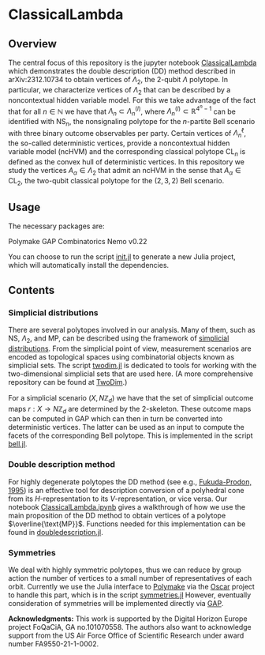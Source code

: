 # ClassicalLambda

## Overview
The central focus of this repository is the jupyter notebook [ClassicalLambda](ClassicalLambda.ipynb) which demonstrates the double description (DD) method described in arXiv:2312.10734 to obtain vertices of $\Lambda_2$, the 2-qubit $\Lambda$ polytope. In particular, we characterize vertices of $\Lambda_2$ that can be described by a noncontextual hidden variable model. For this we take advantage of the fact that for all $n\in\mathbb{N}$ we have that $\Lambda_n\subset \Lambda_n^{(l)}$, where $\Lambda_n^{(l)} \subset \mathbb{R}^{4^n-1}$ can be identified with $\text{NS}_n$, the nonsignaling polytope for the $n$-partite Bell scenario with three binary outcome observables per party. Certain vertices of $\Lambda_n^{\ell}$, the so-called deterministic vertices, provide a noncontextual hidden variable model (ncHVM) and the corresponding classical polytope $\text{CL}_n$ is defined as the convex hull of deterministic vertices. In this repository we study the vertices $A_\alpha \in \Lambda_2$ that admit an ncHVM in the sense that $A_\alpha \in \text{CL}_2$, the two-qubit classical polytope for the $(2,3,2)$ Bell scenario.

## Usage

The necessary packages are:

Polymake
GAP
Combinatorics
Nemo v0.22

You can choose to run the script [init.jl](./init.jl) to generate a new Julia project, which will automatically install the dependencies.

## Contents

### Simplicial distributions

There are several polytopes involved in our analysis. Many of them, such as $\text{NS}$, $\Lambda_2$, and $\text{MP}$, can be described using the framework of [simplicial distributions](https://quantum-journal.org/papers/q-2023-05-22-1009/). From the simplicial point of view, measurement scenarios are encoded as topological spaces using combinatorial objects known as simplicial sets. The script [twodim.jl](./lib/twodim.jl) is dedicated to tools for working with the two-dimensional simplicial sets that are used here. (A more comprehensive repository can be found at [TwoDim](https://github.com/BilQCT/TwoDim).)

For a simplicial scenario $(X,N\mathbb{Z}_d)$ we have that the set of simplicial outcome maps $r:X\to N\mathbb{Z}_d$ are determined by the $2$-skeleton. These outcome maps can be computed in GAP which can then in turn be converted into deterministic vertices. The latter can be used as an input to compute the facets of the corresponding Bell polytope. This is implemented in the script [bell.jl](./lib/bell.jl).

### Double description method

For highly degenerate polytopes the DD method (see e.g., [Fukuda-Prodon, 1995](https://link.springer.com/chapter/10.1007/3-540-61576-8_77)) is an effective tool for description conversion of a polyhedral cone from its $H$-representation to its $V$-representation, or vice versa. Our notebook [ClassicalLambda.ipynb](./ClassicalLambda.ipynb) gives a walkthrough of how we use the main proposition of the DD method to obtain vertices of a polytope $\overline{\text{MP}}$. Functions needed for this implementation can be found in [doubledescription.jl](./lib/doubledescription.jl).

### Symmetries

We deal with highly symmetric polytopes, thus we can reduce by group action the number of vertices to a small number of representatives of each orbit. Currently we use the Julia interface to [Polymake](https://polymake.org/doku.php/start) via the [Oscar](https://www.oscar-system.org/) project to handle this part, which is in the script [symmetries.jl](./lib/symmetries.jl) However, eventually consideration of symmetries will be implemented directly via [GAP](https://www.gap-system.org/).






**Acknowledgments:** This work is supported by the Digital Horizon Europe project FoQaCiA, GA no.101070558. The authors also want to acknowledge support from the US Air Force Office of Scientific Research
under award number FA9550-21-1-0002.
